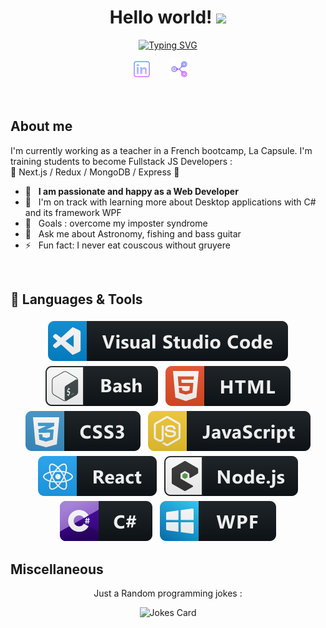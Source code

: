 <!-- Introduction -->
<h1 align="center">
Hello world!
  <img src="https://media.giphy.com/media/hvRJCLFzcasrR4ia7z/giphy.gif" width="28">
</h1>

<!-- Typing SVG by DenverCoder1 - https://github.com/DenverCoder1/readme-typing-svg -->
<p align="center">
 <a href="https://git.io/typing-svg"><img src="https://readme-typing-svg.demolab.com?font=Fira+Code&pause=1000&color=10DD33&center=true&vCenter=true&random=false&width=435&lines=I'm+Julien+BARRA;I'm+Fullstack+Developer" alt="Typing SVG" /></a>
</p>

<p align="center">
  <a href="https://www.linkedin.com/in/julien-barra/"><img width="32px" alt="Linkedin" title="Linkedin"  src="https://github.com/Greenystuff/Greenystuff/blob/main/Ressources/social_logo/linkedin_purple.png"/></a>
  &#8287;&#8287;&#8287;&#8287;&#8287;
  <a href="mailto:julien.barra89100@gmail.com"><img width="32px" alt="Email" title="Email" src="https://github.com/Greenystuff/Greenystuff/blob/main/Ressources/social_logo/email_purple.png"></a>
  &#8287;&#8287;&#8287;&#8287;&#8287;
</p>

<br/>

## About me

I'm currently working as a teacher in a French bootcamp, La Capsule. I'm training students to become Fullstack JS Developers : <br>
🚀  Next.js / Redux / MongoDB / Express 🚀

- 🔭 &nbsp; **I am passionate and happy as a Web Developer**
- 🌱 &nbsp; I'm on track with learning more about Desktop applications with C# and its framework WPF
- 🥅 &nbsp; Goals : overcome my imposter syndrome
- 💬 &nbsp; Ask me about Astronomy, fishing and bass guitar
- ⚡ &nbsp; Fun fact: I never eat couscous without gruyere

<br>

## 🔧 Languages & Tools

<p align="center">
  <!-- Tools icons by @mikecodesdotnet :  https://github.com/MikeCodesDotNET/ColoredBadges -->
  <img src="https://github.com/Greenystuff/Greenystuff/blob/main/Ressources/languages_logo/visualstudio_logo.svg" alt="vscode" style="vertical-align:top; margin:4px">
  <img src="https://github.com/Greenystuff/Greenystuff/blob/main/Ressources/languages_logo/bash_logo.svg" alt="bash" style="vertical-align:top; margin:4px">
  <img src="https://github.com/Greenystuff/Greenystuff/blob/main/Ressources/languages_logo/html_logo.svg" alt="html" style="vertical-align:top; margin:4px">
  <img src="https://github.com/Greenystuff/Greenystuff/blob/main/Ressources/languages_logo/css3_logo.svg" alt="css3" style="vertical-align:top; margin:4px">
  <img src="https://github.com/Greenystuff/Greenystuff/blob/main/Ressources/languages_logo/js_logo.svg" alt="js" style="vertical-align:top; margin:4px">
  <img src="https://github.com/Greenystuff/Greenystuff/blob/main/Ressources/languages_logo/react_logo.svg" alt="react" style="vertical-align:top; margin:4px">
  <img src="https://github.com/Greenystuff/Greenystuff/blob/main/Ressources/languages_logo/nodejs_logo.svg" alt="nodejs" style="vertical-align:top; margin:4px">
  
  <img src="https://github.com/Greenystuff/Greenystuff/blob/main/Ressources/languages_logo/csharp.svg" alt="c#" style="vertical-align:top; margin:4px">
  <img src="https://github.com/Greenystuff/Greenystuff/blob/main/Ressources/languages_logo/wpf.svg" alt="wpf" style="vertical-align:top; margin:4px">
</p>


## Miscellaneous

<!-- Random jokes by @ABSphreak : https://github.com/ABSphreak/readme-jokes -->
<p align="center">Just a Random programming jokes :</p>

<div align="center"><img src="https://readme-jokes.vercel.app/api" alt="Jokes Card" /></div>
